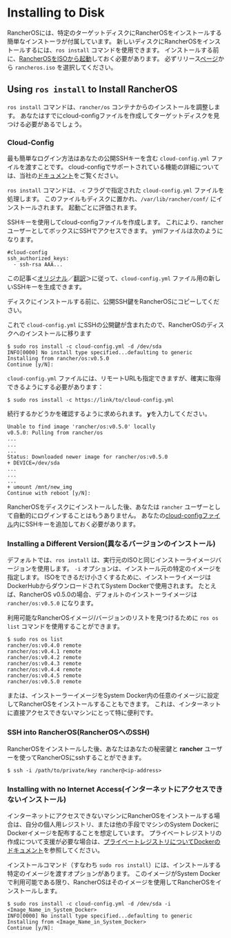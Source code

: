 # Installing to Disk

RancherOSには、特定のターゲットディスクにRancherOSをインストールする簡単なインストーラが付属しています。
新しいディスクにRancherOSをインストールするには、`ros install` コマンドを使用できます。
インストールする前に、[RancherOSをISOから起動](https://rancher.com/docs/os/v1.x/en/installation/running-rancheros/workstation/boot-from-iso/)しておく必要があります。
必ずリリース[ページ](https://github.com/rancher/os/releases)から `rancheros.iso` を選択してください。

## Using `ros install` to Install RancherOS

`ros install` コマンドは、`rancher/os` コンテナからのインストールを調整します。
あなたはすでにcloud-configファイルを作成してターゲットディスクを見つける必要があるでしょう。

### Cloud-Config

最も簡単なログイン方法はあなたの公開SSHキーを含む `cloud-config.yml` ファイルを渡すことです。
cloud-configでサポートされている機能の詳細については、当社の[ドキュメント](https://rancher.com/docs/os/v1.x/en/installation/configuration/#cloud-config)をご覧ください。

`ros install` コマンドは、`-c` フラグで指定された `cloud-config.yml` ファイルを処理します。
このファイルもディスクに置かれ、`/var/lib/rancher/conf/` にインストールされます。
起動ごとに評価されます。

SSHキーを使用してcloud-configファイルを作成します。
これにより、rancherユーザーとしてボックスにSSHでアクセスできます。
ymlファイルは次のようになります。

```
#cloud-config
ssh_authorized_keys:
  - ssh-rsa AAA...
```

この記事＜[オリジナル](https://help.github.com/en/articles/connecting-to-github-with-ssh)／[翻訳](../../../github/articles/GithubwithSSH/010000GitHubwithSSH.md)＞に従って、`cloud-config.yml` ファイル用の新しいSSHキーを生成できます。

ディスクにインストールする前に、公開SSH鍵をRancherOSにコピーしてください。

これで `cloud-config.yml` にSSHの公開鍵が含まれたので、RancherOSのディスクへのインストールに移ります

```
$ sudo ros install -c cloud-config.yml -d /dev/sda
INFO[0000] No install type specified...defaulting to generic
Installing from rancher/os:v0.5.0
Continue [y/N]:
```

`cloud-config.yml` ファイルには、リモートURLも指定できますが、確実に取得できるようにする必要があります：

```
$ sudo ros install -c https://link/to/cloud-config.yml
```

続行するかどうかを確認するように求められます。
**y**を入力してください。

```
Unable to find image 'rancher/os:v0.5.0' locally
v0.5.0: Pulling from rancher/os
...
...
...
Status: Downloaded newer image for rancher/os:v0.5.0
+ DEVICE=/dev/sda
...
...
...
+ umount /mnt/new_img
Continue with reboot [y/N]:
```

RancherOSをディスクにインストールした後、あなたは `rancher` ユーザーとして自動的にログインすることはもうありません。
あなたの[cloud-configファイル](https://rancher.com/docs/os/v1.x/en/installation/configuration/#cloud-config)内にSSHキーを追加しておく必要があります。

### Installing a Different Version(異なるバージョンのインストール)

デフォルトでは、`ros install` は、実行元のISOと同じインストーライメージバージョンを使用します。
`-i` オプションは、インストール元の特定のイメージを指定します。
ISOをできるだけ小さくするために、インストーライメージはDockerHubからダウンロードされてSystem Dockerで使用されます。
たとえば、RancherOS v0.5.0の場合、デフォルトのインストーライメージは `rancher/os:v0.5.0` になります。

利用可能なRancherOSイメージ/バージョンのリストを見つけるために `ros os list` コマンドを使用することができます。

```
$ sudo ros os list
rancher/os:v0.4.0 remote
rancher/os:v0.4.1 remote
rancher/os:v0.4.2 remote
rancher/os:v0.4.3 remote
rancher/os:v0.4.4 remote
rancher/os:v0.4.5 remote
rancher/os:v0.5.0 remote
```

または、インストーラーイメージをSystem Docker内の任意のイメージに設定してRancherOSをインストールすることもできます。
これは、インターネットに直接アクセスできないマシンにとって特に便利です。

### SSH into RancherOS(RancherOSへのSSH)

RancherOSをインストールした後、あなたはあなたの秘密鍵と **rancher** ユーザーを使ってRancherOSにsshすることができます。

```
$ ssh -i /path/to/private/key rancher@<ip-address>
```

### Installing with no Internet Access(インターネットにアクセスできないインストール)

インターネットにアクセスできないマシンにRancherOSをインストールする場合は、自分の個人用レジストリ、または他の手段でマシンのSystem DockerにDockerイメージを配布することを想定しています。
プライベートレジストリの作成について支援が必要な場合は、[プライベートレジストリについてDockerのドキュメント](https://docs.docker.com/registry/)を参照してください。

インストールコマンド（すなわち `sudo ros install`）には、インストールする特定のイメージを渡すオプションがあります。
このイメージがSystem Dockerで利用可能である限り、RancherOSはそのイメージを使用してRancherOSをインストールします。

```
$ sudo ros install -c cloud-config.yml -d /dev/sda -i <Image_Name_in_System_Docker>
INFO[0000] No install type specified...defaulting to generic
Installing from <Image_Name_in_System_Docker>
Continue [y/N]:
```


